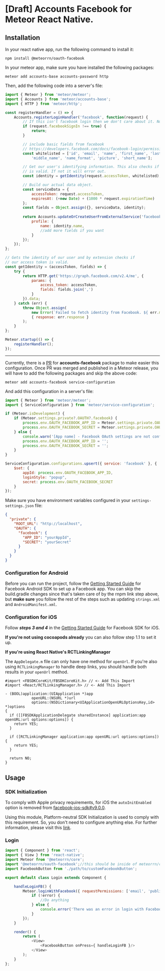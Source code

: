 # [Draft] Accounts Facebook for Meteor React Native.

## Installation

In your react native app, run the following command to install it:

```shell
npm install @meteorrn/oauth-facebook
```

In your meteor app, make sure you have installed the following packages:

```
meteor add accounts-base accounts-password http
```

Then, add the following code into a server's file:

```js
import { Meteor } from 'meteor/meteor';
import { Accounts } from 'meteor/accounts-base';
import { HTTP } from 'meteor/http';

const registerHandler = () => {
    Accounts.registerLoginHandler('facebook', function(request) {
        // If this isn't facebook login then we don't care about it. No need to proceed.
        if (request.facebookSignIn !== true) {
            return;
        }

        // include basic fields from facebook
        // https://developers.facebook.com/docs/facebook-login/permissions/
        const whitelisted = ['id', 'email', 'name', 'first_name', 'last_name',
            'middle_name', 'name_format', 'picture', 'short_name'];

        // Get our user's identifying information. This also checks if the accessToken
        // is valid. If not it will error out.
        const identity = getIdentity(request.accessToken, whitelisted);

        // Build our actual data object.
        const serviceData = {
            accessToken: request.accessToken,
            expiresAt: (+new Date) + (1000 * request.expirationTime)
        };
        const fields = Object.assign({}, serviceData, identity);
		
        return Accounts.updateOrCreateUserFromExternalService('facebook', { ...fields }, {
            profile: {
                name: identity.name,
                //add more fields if you want
            }
        });
    });
};

// Gets the identity of our user and by extension checks if
// our access token is valid.
const getIdentity = (accessToken, fields) => {
	try {
		return HTTP.get('https://graph.facebook.com/v2.4/me', {
			params: {
				access_token: accessToken,
				fields: fields.join(',')
			}
		}).data;
	} catch (err) {
		throw Object.assign(
			new Error(`Failed to fetch identity from Facebook. ${ err.message }`),
			{ response: err.response }
		);
	}
};

Meteor.startup(() => {
	registerHandler();
});

```

____

Currently, there is a [PR](https://github.com/meteor/meteor/pull/11603) for **accounts-facebook** package to make easier
this configuration. Once PR was merged and
published in a Meteor release, you will have to add the following packages and skip the above code:

```shell
meteor add accounts-facebook service-configuration
```

And add this configuration in a server's file:

```js
import { Meteor } from 'meteor/meteor';
import { ServiceConfiguration } from 'meteor/service-configuration';

if (Meteor.isDevelopment) {
    if (Meteor.settings.private?.OAUTH?.facebook) {
        process.env.OAUTH_FACEBOOK_APP_ID = Meteor.settings.private.OAUTH.facebook.APP_ID;
        process.env.OAUTH_FACEBOOK_SECRET = Meteor.settings.private.OAUTH.facebook.SECRET;
    } else {
        console.warn('[App name] - Facebook OAuth settings are not configured.');
        process.env.OAUTH_FACEBOOK_APP_ID = '';
        process.env.OAUTH_FACEBOOK_SECRET = '';
    }
}

ServiceConfiguration.configurations.upsert({ service: 'facebook' }, {
    $set: {
        appId: process.env.OAUTH_FACEBOOK_APP_ID,
        loginStyle: "popup",
        secret: process.env.OAUTH_FACEBOOK_SECRET
    }
});
```

Make sure you have environment variables configured in your `settings-settings.json` file:

```json
{
  "private": {
    "ROOT_URL": "http://localhost",
    "OAUTH": {
      "facebook": {
        "APP_ID": "yourAppId",
        "SECRET": "yourSecret"
      }
    }
  }
}
```


### Configuration for Android

Before you can run the project, follow
the [Getting Started Guide](https://developers.facebook.com/docs/android/getting-started/) for Facebook Android SDK to
set up a Facebook app. You can skip the build.gradle changes since that's taken care of by the rnpm link step above,
but **make sure** you follow the rest of the steps such as updating `strings.xml` and `AndroidManifest.xml`.

### Configuration for iOS

Follow ***steps 3 and 4*** in the [Getting Started Guide](https://developers.facebook.com/docs/ios/use-cocoapods) for
Facebook SDK for iOS.

**If you're not using cocoapods already** you can also follow step 1.1 to set it up.

**If you're using React Native's RCTLinkingManager**

The `AppDelegate.m` file can only have one method for `openUrl`. If you're also using `RCTLinkingManager` to handle deep
links, you should handle both results in your `openUrl` method.

```objetive-c
#import <FBSDKCoreKit/FBSDKCoreKit.h> // <- Add This Import
#import <React/RCTLinkingManager.h> // <- Add This Import

- (BOOL)application:(UIApplication *)app
            openURL:(NSURL *)url
            options:(NSDictionary<UIApplicationOpenURLOptionsKey,id> *)options
{
  if ([[FBSDKApplicationDelegate sharedInstance] application:app openURL:url options:options]) {
    return YES;
  }

  if ([RCTLinkingManager application:app openURL:url options:options]) {
    return YES;
  }

  return NO;
}
```

## Usage

### SDK Initialization

To comply with Apple privacy requirements, for iOS the `autoInitEnabled` option is removed
from [facebook-ios-sdk#v9.0.0](https://github.com/facebook/facebook-ios-sdk/blob/master/CHANGELOG.md#900).

Using this module, Platform-neutral SDK Initialization is used to comply with this requirement. So, you don't need to
configure anything else. For further information, please visit this [link](https://github.com/thebergamo/react-native-fbsdk-next#sdk-initialization).

### Login

```js
import { Component } from 'react';
import { View } from 'react-native';
import Meteor from '@meteorrn/core';
import '@meteorrn/oauth-facebook';//this should be inside of meteorrn/core package (PR is needed).
import FacebookButton from './path/to/customFacebookButton';

export default class Login extends Component {

    handleLoginFB() {
        Meteor.loginWithFacebook({ requestPermissions: ['email', 'public_profile'] }, (error) => {
            if (!error) {
                //Do anything
            } else {
                console.error('There was an error in login with Facebook: ', error);
            }
        });
    }

    render() {
        return (
            <View>
                <FacebookButton onPress={ handleLoginFB }/>
            </View>
        );
    }
};
```
